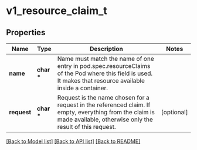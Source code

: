 # v1_resource_claim_t

## Properties
Name | Type | Description | Notes
------------ | ------------- | ------------- | -------------
**name** | **char \*** | Name must match the name of one entry in pod.spec.resourceClaims of the Pod where this field is used. It makes that resource available inside a container. | 
**request** | **char \*** | Request is the name chosen for a request in the referenced claim. If empty, everything from the claim is made available, otherwise only the result of this request. | [optional] 

[[Back to Model list]](../README.md#documentation-for-models) [[Back to API list]](../README.md#documentation-for-api-endpoints) [[Back to README]](../README.md)


